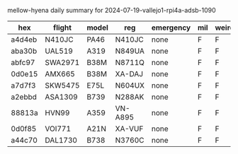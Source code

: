mellow-hyena daily summary for 2024-07-19-vallejo1-rpi4a-adsb-1090

|hex|flight|model|reg|emergency|mil|weirdo|
|--|--|--|--|--|--|--|
|a4d4eb|N410JC|PA46|N410JC|none|F|F|
|aba30b|UAL519|A319|N849UA|none|F|F|
|abfc97|SWA2971|B38M|N8711Q|none|F|F|
|0d0e15|AMX665|B38M|XA-DAJ|none|F|F|
|a7d7f3|SKW5475|E75L|N604UX|none|F|F|
|a2ebbd|ASA1309|B739|N288AK|none|F|F|
|88813a|HVN99|A359|VN-A895|none|F|F|
|0d0f85|VOI771|A21N|XA-VUF|none|F|F|
|a44c70|DAL1730|B738|N3760C|none|F|F|
